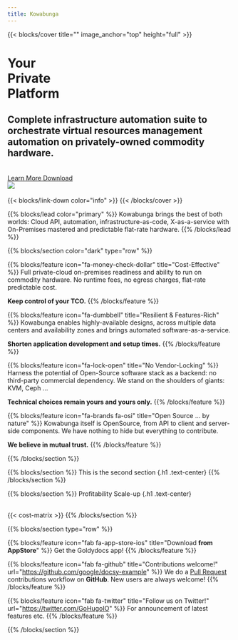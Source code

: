 ```yaml
---
title: Kowabunga
---
```


{{< blocks/cover title="" image_anchor="top" height="full" >}}
<div class="row justify-content-start">
  <div class="col-6">
    <div class="cover-title">
      <h1>Your<br/>Private<br/> Platform</h1>
      <h2>Complete <b>infrastructure automation</b> suite to <b>orchestrate</b> virtual resources management automation on <b>privately-owned</b> commodity hardware.</h2>
    </div>
    <br/>
    <a class="btn btn-lg btn-primary me-3 mb-4" href="/docs/">
    Learn More <i class="fas fa-arrow-alt-circle-right ms-2"></i>
    </a>
    <a class="btn btn-lg btn-secondary me-3 mb-4" href="https://github.com/kowabunga-cloud">
    Download <i class="fab fa-github ms-2 "></i>
    </a>
  </div>
  <div class="col-6 cover-display">
    <div class="cover-picture">
      <img src="/images/cover-tf.png" class="img-fluid">
    </div>
  </div>
</div>
<br/>
{{< blocks/link-down color="info" >}}
{{< /blocks/cover >}}


{{% blocks/lead color="primary" %}}
Kowabunga brings the best of both worlds: Cloud API, automation, infrastructure-as-code, X-as-a-service with On-Premises mastered and predictable flat-rate hardware.
{{% /blocks/lead %}}


{{% blocks/section color="dark" type="row" %}}

{{% blocks/feature icon="fa-money-check-dollar" title="Cost-Effective" %}}
Full private-cloud on-premises readiness and ability to run on commodity hardware. No runtime fees, no egress charges, flat-rate predictable cost.

**Keep control of your TCO.**
{{% /blocks/feature %}}

{{% blocks/feature icon="fa-dumbbell" title="Resilient & Features-Rich" %}}
Kowabunga enables highly-available designs, across multiple data centers and availability zones and brings automated software-as-a-service.

**Shorten application development and setup times.**
{{% /blocks/feature %}}

{{% blocks/feature icon="fa-lock-open" title="No Vendor-Locking" %}}
Harness the potential of Open-Source software stack as a backend: no third-party commercial dependency. We stand on the shoulders of giants: KVM, Ceph ...

**Technical choices remain yours and yours only.**
{{% /blocks/feature %}}

{{% blocks/feature icon="fa-brands fa-osi" title="Open Source … by nature" %}}
Kowabunga itself is OpenSource, from API to client and server-side components. We have nothing to hide but everything to contribute.

**We believe in mutual trust.**
{{% /blocks/feature %}}

{{% /blocks/section %}}


{{% blocks/section %}}
This is the second section
{.h1 .text-center}
{{% /blocks/section %}}

{{% blocks/section %}}
Profitability Scale-up
{.h1 .text-center}
<br/><br/>

{{< cost-matrix >}}
{{% /blocks/section %}}

{{% blocks/section type="row" %}}

{{% blocks/feature icon="fab fa-app-store-ios" title="Download **from AppStore**" %}}
Get the Goldydocs app!
{{% /blocks/feature %}}

{{% blocks/feature icon="fab fa-github" title="Contributions welcome!"
    url="https://github.com/google/docsy-example" %}}
We do a [Pull Request](https://github.com/google/docsy-example/pulls)
contributions workflow on **GitHub**. New users are always welcome!
{{% /blocks/feature %}}

{{% blocks/feature icon="fab fa-twitter" title="Follow us on Twitter!"
    url="https://twitter.com/GoHugoIO" %}}
For announcement of latest features etc.
{{% /blocks/feature %}}

{{% /blocks/section %}}
